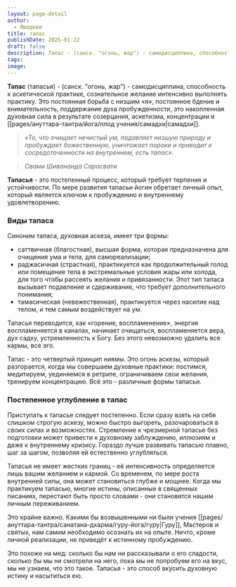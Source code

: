 ```yaml
---
layout: page-detail
author:
  - Яшодеви
title: тапас
publishDate: 2025-01-22
draft: false
description: Тапас - (санск. "огонь, жар") - самодисциплина, способность к аскетической практике, сознательное желание интенсивно выполнять практику. Это постоянная борьба с низшим «я», постоянное бдение и внимательность, поддержание духа пробужденности, это накопленная духовная сила в результате созерцания, аскетизма, концентрации и самадхи.
tags: 
image:
---
```

**Тапас** (тапасья) - (санск. "огонь, жар") - самодисциплина, способность к аскетической практике, сознательное желание интенсивно выполнять практику. Это постоянная борьба с низшим «я», постоянное бдение и внимательность, поддержание духа пробужденности, это накопленная духовная сила в результате созерцания, аскетизма, концентрации и [[pages/ануттара-тантра/йога/плод учения/самадхи|самадхи]].

>*«То, что очищает нечистый ум, подавляет низшую природу и пробуждает божественную, уничтожает пороки и приводит к сосредоточенности на внутреннем, есть тапас».*  

>*Свами Шивананда Сарасвати*

**Тапасья** - это постепенный процесс, который требует терпения и устойчивости. По мере развития тапасьи йогин обретает личный опыт, который является ключом к пробуждению и внутреннему удовлетворению.

### Виды тапаса

Синоним тапаса, духовная аскеза, имеет три формы: 

- саттвичная (благостная), высшая форма, которая предназначена для очищения ума и тела, для самореализации; 
- раджасичная (страстная), практикуется как продолжительный голод или помещение тела в экстремальные условия жары или холода, для того чтобы рассеять желания и привязанности. Этот тип тапаса вызывает подавление и сдерживание, что требует дополнительного понимания; 
- тамасическая (невежественная), практикуется через насилие над телом, и тем самым воздействует на ум.

 Тапасья переводится, как «горение, воспламенение», энергия воспламеняется в каналах, начинает очищаться, воспламеняется вера, дух садху, устремленность к Богу. Без этого невозможно удалить все кармы, все эго.

Тапас - это четвертый принцип ниямы. Это огонь аскезы, который разгорается, когда мы совершаем духовные практики: постимся, медитируем, уединяемся в ретрите, ограничиваем свои желания, тренируем концентрацию. Всё это - различные формы тапасьи.

### Постепенное углубление в тапас

Приступать к тапасье следует постепенно. Если сразу взять на себя слишком строгую аскезу, можно быстро выгореть, разочароваться в своих силах и возможностях. Стремление к чрезмерной тапасье без подготовки может привести к духовному заблуждению, иллюзиям и даже к внутреннему кризису. Гораздо лучше развивать тапасью плавно, шаг за шагом, позволяя ей естественно углубляться.

Тапасья не имеет жестких границ - её интенсивность определяется лишь вашим желанием и кармой. Со временем, по мере роста внутренней силы, она может становиться глубже и мощнее. Когда мы практикуем тапасью, многие истины, описанные в священных писаниях, перестают быть просто словами - они становятся нашим личным переживанием.

Это крайне важно. Какими бы возвышенными ни были учения [[pages/ануттара-тантра/санатана-дхарма/гуру-йога/гуру|Гуру]], Мастеров и святых, нам самим необходимо осознать их на опыте. Ничто, кроме личной реализации, не приведёт к истинному пробуждению.

Это похоже на мед: сколько бы нам ни рассказывали о его сладости, сколько бы мы ни смотрели на него, пока мы не попробуем его на вкус, мы не узнаем, что это такое. Тапасья - это способ вкусить духовную истину и насытиться ею.